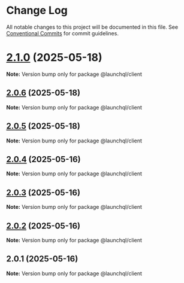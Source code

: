 # Change Log

All notable changes to this project will be documented in this file.
See [Conventional Commits](https://conventionalcommits.org) for commit guidelines.

# [2.1.0](https://github.com/launchql/launchql/compare/@launchql/client@2.0.6...@launchql/client@2.1.0) (2025-05-18)

**Note:** Version bump only for package @launchql/client





## [2.0.6](https://github.com/launchql/launchql/compare/@launchql/client@2.0.5...@launchql/client@2.0.6) (2025-05-18)

**Note:** Version bump only for package @launchql/client





## [2.0.5](https://github.com/launchql/launchql/compare/@launchql/client@2.0.4...@launchql/client@2.0.5) (2025-05-18)

**Note:** Version bump only for package @launchql/client





## [2.0.4](https://github.com/launchql/launchql/compare/@launchql/client@2.0.3...@launchql/client@2.0.4) (2025-05-16)

**Note:** Version bump only for package @launchql/client





## [2.0.3](https://github.com/launchql/launchql/compare/@launchql/client@2.0.2...@launchql/client@2.0.3) (2025-05-16)

**Note:** Version bump only for package @launchql/client





## [2.0.2](https://github.com/launchql/launchql/compare/@launchql/client@2.0.1...@launchql/client@2.0.2) (2025-05-16)

**Note:** Version bump only for package @launchql/client





## 2.0.1 (2025-05-16)

**Note:** Version bump only for package @launchql/client
